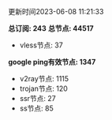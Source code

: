 更新时间2023-06-08 11:21:33

**总订阅: 243**
**总节点: 44517**
- vless节点: 37

**google ping有效节点: 1347**
- v2ray节点: 1115
- trojan节点: 120
- ssr节点: 27
- ss节点: 85
